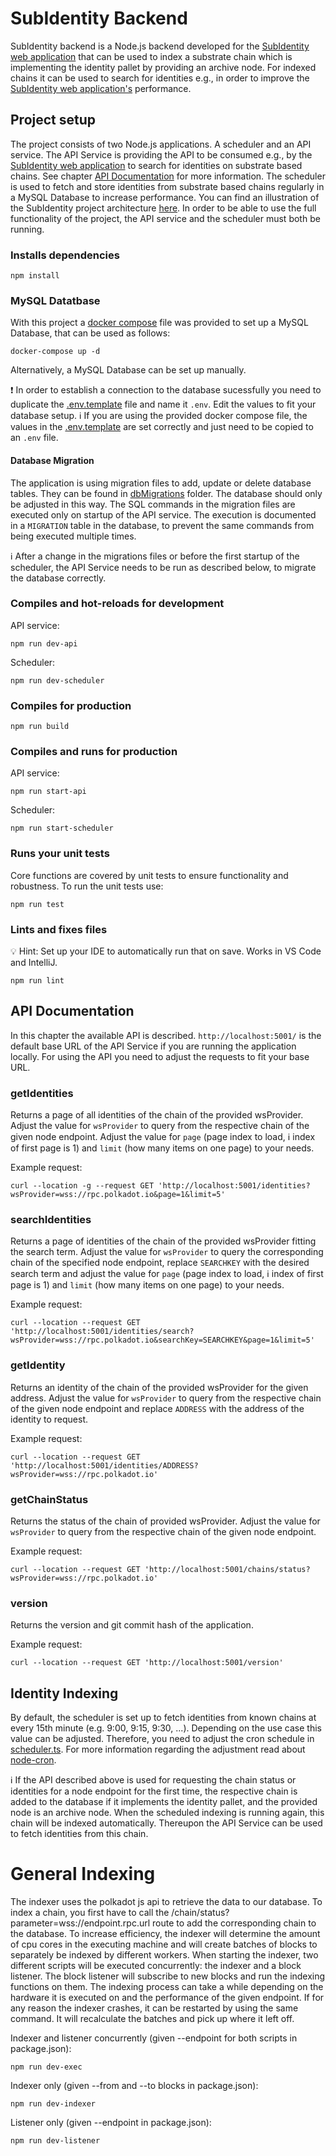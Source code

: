 # SubIdentity Backend
SubIdentity backend is a Node.js backend developed for the [SubIdentity web application](https://github.com/TDSoftware/subidentity-webapp) that can be used to index a substrate chain which is implementing the identity pallet by providing an archive node. For indexed chains it can be used to search for identities e.g., in order to improve the [SubIdentity web application's](https://github.com/TDSoftware/subidentity-webapp) performance.

## Project setup

The project consists of two Node.js applications. A scheduler and an API service. The API Service is providing the API to be consumed e.g., by the [SubIdentity web application](https://github.com/TDSoftware/subidentity-webapp) to search for identities on substrate based chains. See chapter [API Documentation](#apiDocumentation) for more information. The scheduler is used to fetch and store identities from substrate based chains regularly in a MySQL Database to increase performance. You can find an illustration of the SubIdentity project architecture [here](./docs/architecture.svg). In order to be able to use the full functionality of the project, the API service and the scheduler must both be running.

### Installs dependencies
```
npm install
```

### MySQL Datatbase

With this project a [docker compose](./docker-compose.yml) file was provided to set up a MySQL Database, that can be used as follows:

```
docker-compose up -d
```

Alternatively, a MySQL Database can be set up manually.

❗ In order to establish a connection to the database sucessfully you need to duplicate the [.env.template](./.env.template) file and name it `.env`. Edit the values to fit your database setup. ℹ️ If you are using the provided docker compose file, the values in the [.env.template](./.env.template) are set correctly and just need to be copied to an `.env` file.

#### Database Migration

The application is using migration files to add, update or delete database tables. They can be found in [dbMigrations](./src/dbMigrations/) folder. The database should only be adjusted in this way. The SQL commands in the migration files are executed only on startup of the API service. The execution is documented in a `MIGRATION` table in the database, to prevent the same commands from being executed multiple times.

ℹ️ After a change in the migrations files or before the first startup of the scheduler, the API Service needs to be run as described below, to migrate the database correctly.

### Compiles and hot-reloads for development
API service:
```
npm run dev-api
```

Scheduler:
```
npm run dev-scheduler
```

### Compiles for production
```
npm run build
```

### Compiles and runs for production
API service:
```
npm run start-api
```

Scheduler:
```
npm run start-scheduler
```


### Runs your unit tests
Core functions are covered by unit tests to ensure functionality and robustness. To run the unit tests use:

```
npm run test
```

### Lints and fixes files

💡 Hint: Set up your IDE to automatically run that on save. Works in VS Code and IntelliJ.

```
npm run lint
```

## <a id="apiDocumentation"></a> API Documentation

In this chapter the available API is described. `http://localhost:5001/` is the default base URL of the API Service if you are running the application locally. For using the API you need to adjust the requests to fit your base URL.


### getIdentities
Returns a page of all identities of the chain of the provided wsProvider. Adjust the value for `wsProvider` to query from the respective chain of the given node endpoint. Adjust the value for `page` (page index to load, ℹ️ index of first page is 1) and `limit` (how many items on one page) to your needs.

Example request:
```
curl --location -g --request GET 'http://localhost:5001/identities?wsProvider=wss://rpc.polkadot.io&page=1&limit=5'
```

### searchIdentities
Returns a page of identities of the chain of the provided wsProvider fitting the search term. Adjust the value for `wsProvider` to query the corresponding chain of the specified node endpoint, replace `SEARCHKEY` with the desired search term and adjust the value for `page` (page index to load, ℹ️ index of first page is 1) and `limit` (how many items on one page) to your needs.

Example request:
```
curl --location --request GET 'http://localhost:5001/identities/search?wsProvider=wss://rpc.polkadot.io&searchKey=SEARCHKEY&page=1&limit=5'
```

### getIdentity
Returns an identity of the chain of the provided wsProvider for the given address. Adjust the value for `wsProvider` to query from the respective chain of the given node endpoint and replace `ADDRESS` with the address of the identity to request.

Example request:
```
curl --location --request GET 'http://localhost:5001/identities/ADDRESS?wsProvider=wss://rpc.polkadot.io'
```

### getChainStatus
Returns the status of the chain of provided wsProvider. Adjust the value for `wsProvider` to query from the respective chain of the given node endpoint.

Example request:
```
curl --location --request GET 'http://localhost:5001/chains/status?wsProvider=wss://rpc.polkadot.io'
```


### version
Returns the version and git commit hash of the application.

Example request:
```
curl --location --request GET 'http://localhost:5001/version'
```

## Identity Indexing
By default, the scheduler is set up to fetch identities from known chains at every 15th minute (e.g. 9:00, 9:15, 9:30, ...). Depending on the use case this value can be adjusted. Therefore, you need to adjust the cron schedule in [scheduler.ts](./src/scheduler.ts). For more information regarding the adjustment read about [node-cron](https://www.npmjs.com/package/node-cron).

ℹ️ If the API described above is used for requesting the chain status or identities for a node endpoint for the first time, the respective chain is added to the database if it implements the identity pallet, and the provided node is an archive node. When the scheduled indexing is running again, this chain will be indexed automatically. Thereupon the API Service can be used to fetch identities from this chain.

# General Indexing
The indexer uses the polkadot js api to retrieve the data to our database. To index a chain, you first have to call the /chain/status?parameter=wss://endpoint.rpc.url route to add the corresponding chain to the database. To increase efficiency, the indexer will determine the amount of cpu cores in the executing machine and will create batches of blocks to separately be indexed by different workers. When starting the indexer, two different scripts will be executed concurrently: the indexer and a block listener. The block listener will subscribe to new blocks and run the indexing functions on them. The indexing process can take a while depending on the hardware it is executed on and the performance of the given endpoint. If for any reason the indexer crashes, it can be restarted by using the same command. It will recalculate the batches and pick up where it left off.

Indexer and listener concurrently (given --endpoint for both scripts in package.json): 
```
npm run dev-exec 
```

Indexer only (given --from and --to blocks in package.json):
```
npm run dev-indexer 
```

Listener only (given --endpoint in package.json):
```
npm run dev-listener
```

